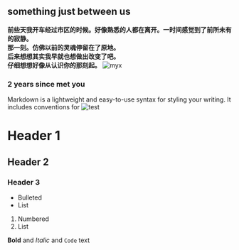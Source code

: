 ## something just between us
**前些天我开车经过市区的时候。好像熟悉的人都在离开。一时间感觉到了前所未有的寂静。<br>
那一刻。仿佛以前的灵魂停留在了原地。<br>
后来想想其实我早就也想做出改变了吧。<br>
仔细想想好像从认识你的那刻起。**
![myx](https://myxbao.github.io/document/myx1.jpg)

### 2 years since met you

Markdown is a lightweight and easy-to-use syntax for styling your writing. It includes conventions for
![test](https://myxbao.github.io/document/cv.PNG)



# Header 1
## Header 2
### Header 3

- Bulleted
- List

1. Numbered
2. List

**Bold** and _Italic_ and `Code` text

